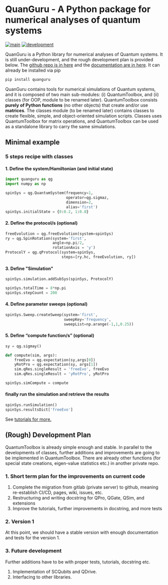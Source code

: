 # QuanGuru - A Python package for numerical analyses of quantum systems

[![main](https://github.com/CirQuS-UTS/QuanGuru/actions/workflows/main.yml/badge.svg)](https://github.com/CirQuS-UTS/QuanGuru/actions/workflows/main.yml)
[![development](https://github.com/CirQuS-UTS/QuanGuru/actions/workflows/development.yml/badge.svg)](https://github.com/CirQuS-UTS/QuanGuru/actions/workflows/development.yml)


QuanGuru is a Python library for numerical analyses of Quantum systems.
It is still under-development, and the rough development plan is provided below.
The [github repo is in here](https://github.com/CirQuS-UTS/QuanGuru) and the [documentation are in here](https://cirqus-uts.github.io/QuanGuru/).
It can already be installed via pip
```bash
pip install quanguru
```

QuanGuru contains tools for numerical simulations of Quantum systems, and it is composed of two main sub-modules: (i) QuantumToolbox, and (ii) classes (for OOP, module to be renamed later).
QuantumToolbox consists **purely of Python functions** (no other objects) that create and/or use **matrices**.
The classes module (to be renamed later) contains classes to create flexible, simple, and object-oriented simulation scripts.
Classes uses QuantumToolbox for matrix operations, and QuantumToolbox can be used as a standalone library to carry the same simulations.

## Minimal example
### 5 steps recipe with classes

#### 1. Define the system/Hamiltonian (and initial state) 
```python
import quanguru as qg
import numpy as np

spinSys = qg.QuantumSystem(frequency=1,
                           operator=qg.sigmaz,
                           dimension=2,
                           alias='first')
spinSys.initialState = {0:0.2, 1:0.8}
```

#### 2. Define the protocol/s (optional)
```python
freeEvolution = qg.freeEvolution(system=spinSys)
ry = qg.SpinRotation(system='first',
                     angle=np.pi/2,
                     rotationAxis = 'y')
ProtocolY = qg.qProtocol(system=spinSys,
                         steps=[ry.hc, freeEvolution, ry])
```

#### 3. Define "Simulation"
```python
spinSys.simulation.addSubSys(spinSys, ProtocolY)

spinSys.totalTime = 8*np.pi
spinSys.stepCount = 200
```

#### 4. Define parameter sweeps (optional)
```python
spinSys.Sweep.createSweep(system='first',
                          sweepKey='frequency',
                          sweepList=np.arange(-1,1,0.25))
```

#### 5. Define “compute function/s” (optional)
```python
sy = qg.sigmay()

def compute(sim, args):
    freeEvo = qg.expectation(sy,args[0])
    yRotPro = qg.expectation(sy, args[1])
    sim.qRes.singleResult = 'freeEvo', freeEvo
    sim.qRes.singleResult = 'yRotPro', yRotPro

spinSys.simCompute = compute
```

#### finally run the simulation and retrieve the results
```python
spinSys.runSimulation()
spinSys.resultsDict['freeEvo']
```

See [tutorials for more.](https://cirqus-uts.github.io/QuanGuru/classes/Tutorials/1_Qubit/Tutorials.html)


## (Rough) Development Plan

QuantumToolbox is already simple enough and stable.
In parallel to the developments of classes, further additions and improvements are going to be implemented in QuantumToolbox.
There are already other functions (for special state creations, eigen-value statistics etc.) in another private repo.

### 1. Short term plan for the improvements on current code

1. Complete the migration from gitlab (private server) to github, meaning re-establish CI/CD, pages, wiki, issues, etc.
1. Restructuring and writing docstring for QPro, QGate, QSim, and extensions
1. Improve the tutorials, further improvements in docstring, and more tests

### 2. Version 1

At this point, we should have a stable version with enough documentation and tests for the version 1.

### 3. Future development 
Further additions have to be with proper tests, tutorials, docstring etc.

1. Implementation of SCQubits and QDrive.
1. Interfacing to other libraries.
